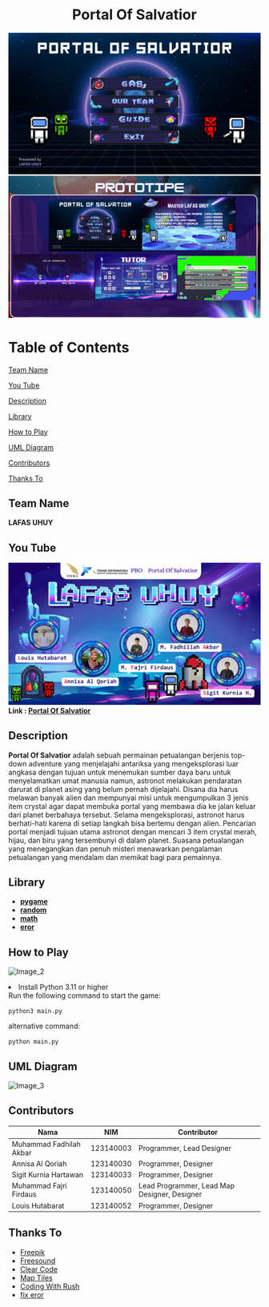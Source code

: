 <h1 align="center">Portal Of Salvatior</h1>

![Image_1](graphics/readme/PORTAL%20OF%20SALVATIOR.png)
![Image_1](graphics/readme/prototypeFP.png)

# Table of Contents
[Team Name](#team-name) 

[You Tube](#you-tube)

[Description](#description)

[Library](#library)

[How to Play](#howtoplay)

[UML Diagram](#UMLDiagram)

[Contributors](#contributors)

[Thanks To](#thanks-to)

## Team Name
**LAFAS UHUY**

## You Tube
![Image_4](graphics/readme/sampul.png)
**Link : [Portal Of Salvatior](https://youtu.be/uH6PpF52GZU)** 

## Description
**Portal Of Salvatior** adalah sebuah permainan petualangan berjenis top-down adventure yang menjelajahi antariksa yang mengeksplorasi luar angkasa dengan tujuan untuk menemukan sumber daya baru untuk menyelamatkan umat manusia namun, astronot melakukan pendaratan darurat di planet asing yang belum pernah dijelajahi. Disana dia harus melawan banyak alien dan mempunyai misi untuk mengumpulkan 3 jenis item crystal agar dapat membuka portal yang membawa dia ke jalan keluar dari planet berbahaya tersebut. Selama mengeksplorasi, astronot harus berhati-hati karena di setiap langkah bisa bertemu dengan alien. Pencarian portal menjadi tujuan utama astronot dengan mencari 3 item crystal merah, hijau, dan biru yang tersembunyi di dalam planet. Suasana petualangan yang menegangkan dan penuh misteri menawarkan pengalaman petualangan yang mendalam dan memikat bagi para pemainnya.

## Library
- [**pygame**](https://www.python.org/)
- [**random**](https://docs.python.org/3/library/random.html)
- [**math**](https://docs.python.org/3/library/math.html)
- [**eror**](https://chatgpt.com/)

## How to Play
![Image_2](graphics/readme/guide.png)

<li> Install Python 3.11 or higher</li>
Run the following command to start the game:

```
python3 main.py
```
alternative command:

```
python main.py
```
## UML Diagram
![Image_3](graphics/readme/UML_Diagram.png)


## Contributors

| Nama | NIM | Contributor |
| ---- | --- | --- |
| Muhammad Fadhilah Akbar | 123140003 | Programmer, Lead Designer |
| Annisa Al Qoriah | 123140030 | Programmer, Designer |
| Sigit Kurnia Hartawan | 123140033 | Programmer, Designer |
| Muhammad Fajri Firdaus | 123140050 | Lead Programmer, Lead Map Designer, Designer |
| Louis Hutabarat | 123140052 | Programmer, Designer | 

## Thanks To
- [Freepik](freepik.com )
- [Freesound](freesound.org)
- [Clear Code](https://www.youtube.com/@ClearCode)
- [Map Tiles](www.youtube.com/@gamefromscratch)
- [Coding With Rush](https://www.youtube.com/@CodingWithRuss)
- [fix eror](https://chatgpt.com/)


